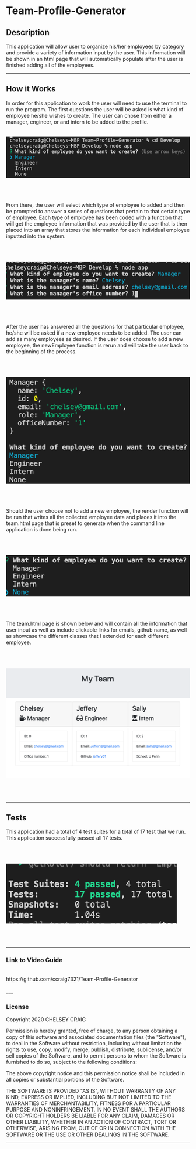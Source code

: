 # Team-Profile-Generator

## Description

This application will allow user to organize his/her employees by category and provide a variety of information input by the user. This information will be shown in an html page that will automatically populate after the user is finished adding all of the employees.

___

## How it Works

In order for this application to work the user will need to use the terminal to run the program.  The first questions the user will be asked is what kind of employee he/she wishes to create.  The user can chose from either a manager, engineer, or and intern to be added to the profile. 
<br><br>

![TYPE OF EMPLOYEE](Assets/employee.png)

<br><br>

From there, the user will select which type of employee to added and then be prompted to answer a series of questions that pertain to that certain type of employee. Each type of employee has been coded with a function that will get the employee information that was provided by the user that is then placed into an array that stores the information for each individual employee inputted into the system.

<br><br>

![PROMPTS FOR QUESTIONS](Assets/questionsPrompt.png)

<br><br>

After the user has answered all the questions for that particular employee, he/she will be asked if a new employee needs to be added.  The user can add as many employees as desired. If the user does choose to add a new employee, the newEmployee function is rerun and will take the user back to the beginning of the process.

<br><br>

![PROMPT FOR NEW EMPLOYEE](Assets/promptForNewEmployee.png)

<br><br>

Should the user choose not to add a new employee, the render function will be run that writes all the collected employee data and places it into the team.html page that is preset to generate when the command line application is done being run.

<br><br>

![PROMPT TO END ENTERING](Assets/endApp.png)

<br><br>

The team.html page is shown below and will contain all the information that user input as well as include clickable links for emails, github name, as well as showcase the different classes that I extended for each different employee.

<br><br>

![PICTURE OF HTML](Assets/finalWebpage.png)

<br><br>

___

## Tests

This application had a total of 4 test suites for a total of 17 test that we run. This application successfully passed all 17 tests.

<br><br>

![PICTURE OF TESTS](Assets/testPassed.png)

<br><br>
___

### Link to Video Guide
<br>
https://github.com/ccraig7321/Team-Profile-Generator
<br><br>
___

### License

Copyright 2020 CHELSEY CRAIG

Permission is hereby granted, free of charge, to any person obtaining a copy of this software and associated documentation files (the "Software"), to deal in the Software without restriction, including without limitation the rights to use, copy, modify, merge, publish, distribute, sublicense, and/or sell copies of the Software, and to permit persons to whom the Software is furnished to do so, subject to the following conditions:

The above copyright notice and this permission notice shall be included in all copies or substantial portions of the Software.

THE SOFTWARE IS PROVIDED "AS IS", WITHOUT WARRANTY OF ANY KIND, EXPRESS OR IMPLIED, INCLUDING BUT NOT LIMITED TO THE WARRANTIES OF MERCHANTABILITY, FITNESS FOR A PARTICULAR PURPOSE AND NONINFRINGEMENT. IN NO EVENT SHALL THE AUTHORS OR COPYRIGHT HOLDERS BE LIABLE FOR ANY CLAIM, DAMAGES OR OTHER LIABILITY, WHETHER IN AN ACTION OF CONTRACT, TORT OR OTHERWISE, ARISING FROM, OUT OF OR IN CONNECTION WITH THE SOFTWARE OR THE USE OR OTHER DEALINGS IN THE SOFTWARE.


___

